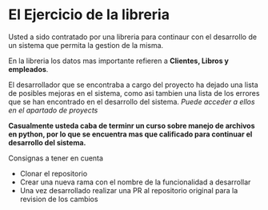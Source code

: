# El Ejercicio de la libreria

Usted a sido contratado por una libreria para continaur con el desarrollo de un sistema que permita la gestion de la misma.

En la libreria los datos mas importante refieren a **Clientes, Libros y empleados**.

El desarrollador que se encontraba a cargo del proyecto ha dejado una lista de posibles mejoras en el sistema, como asi tambien una lista de los errores que se han encontrado en el desarrollo del sistema.
*Puede acceder a ellos en el apartado de proyects*

**Casualmente usteda caba de terminr un curso sobre manejo de archivos en python, por lo que  se encuentra mas que calificado para continuar el desarrollo del sistema.**

Consignas a tener en cuenta

- Clonar el repositorio
- Crear una nueva rama con el nombre de la funcionalidad a desarrollar
- Una vez desarrollado realizar una PR al repositorio original para la revision de los cambios